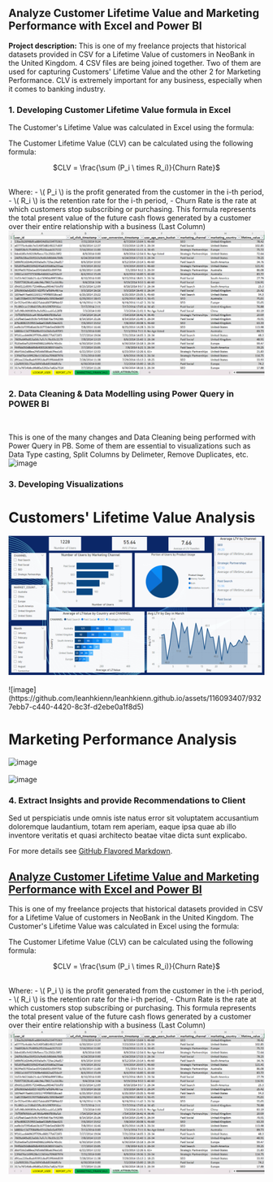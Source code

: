## Analyze Customer Lifetime Value and Marketing Performance with Excel and Power BI

**Project description:** This is one of my freelance projects that historical datasets provided in CSV for a Lifetime Value of customers in NeoBank in the United Kingdom. 4 CSV files are being joined together. Two of them are used for capturing Customers' Lifetime Value and the other 2 for Marketing Performance. CLV is extremely important for any business, especially when it comes to banking industry.

### 1. Developing Customer Lifetime Value formula in Excel
The Customer's Lifetime Value was calculated in Excel using the formula:  

The Customer Lifetime Value (CLV) can be calculated using the following formula:

<p style="text-align: center"> $CLV = \frac{\sum (P_i \ times R_i)}{Churn Rate}$ </p>

<br>
Where:
- \( P_i \) is the profit generated from the customer in the i-th period,
- \( R_i \) is the retention rate for the i-th period,
- Churn Rate is the rate at which customers stop subscribing or purchasing.
This formula represents the total present value of the future cash flows generated by a customer over their entire relationship with a business (Last Column)


<img src="images/Excel Cover Upwork.png"/>

### 2. Data Cleaning & Data Modelling using Power Query in POWER BI

<br>

This is one of the many changes and Data Cleaning being performed with Power Query in PB. Some of them are essential to visualizations such as Data Type casting, Split Columns by Delimeter, Remove Duplicates, etc.
![image](https://github.com/leanhkienn/leanhkienn.github.io/assets/116093407/b5084de0-4c8d-40b2-a049-ef4cb6fecdfb)


### 3. Developing Visualizations

# Customers' Lifetime Value Analysis
<img src="images/Cover Photo Upwork.png"/>
<br>
<br>
![image](https://github.com/leanhkienn/leanhkienn.github.io/assets/116093407/9327ebb7-c440-4420-8c3f-d2ebe0a1f8d5)

<br>

# Marketing Performance Analysis
![image](https://github.com/leanhkienn/leanhkienn.github.io/assets/116093407/69e5992e-2337-40ae-aeac-20f7878ff2c3)
<br>
<br>
![image](https://github.com/leanhkienn/leanhkienn.github.io/assets/116093407/b094ab16-8586-4cf8-9585-6e85f3208f85)



### 4. Extract Insights and provide Recommendations to Client

Sed ut perspiciatis unde omnis iste natus error sit voluptatem accusantium doloremque laudantium, totam rem aperiam, eaque ipsa quae ab illo inventore veritatis et quasi architecto beatae vitae dicta sunt explicabo. 

For more details see [GitHub Flavored Markdown](https://guides.github.com/features/mastering-markdown/).





## [Analyze Customer Lifetime Value and Marketing Performance with Excel and Power BI](/sample_page)
This is one of my freelance projects that historical datasets provided in CSV for a Lifetime Value of customers in NeoBank in the United Kingdom.
The Customer's Lifetime Value was calculated in Excel using the formula:  

The Customer Lifetime Value (CLV) can be calculated using the following formula:

<p style="text-align: center"> $CLV = \frac{\sum (P_i \ times R_i)}{Churn Rate}$ </p>

<br>
Where:
- \( P_i \) is the profit generated from the customer in the i-th period,
- \( R_i \) is the retention rate for the i-th period,
- Churn Rate is the rate at which customers stop subscribing or purchasing.
This formula represents the total present value of the future cash flows generated by a customer over their entire relationship with a business (Last Column)
<img src="images/Excel Cover Upwork.png"/>






